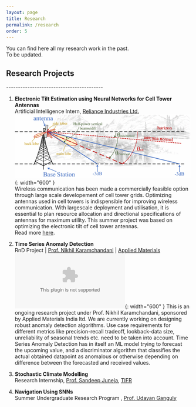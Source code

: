 ```yaml
---
layout: page
title: Research
permalink: /research
order: 5
---
```

You can find here all my research work in the past.   
To be updated.   

<h2><b>Research Projects</b></h2>
-----------------------------------------

1. **Electronic Tilt Estimation using Neural Networks for Cell Tower Antennas**            
   Artificial Intelligence Intern, [Reliance Industries Ltd.](https://www.ril.com/)  
 ![Radiation Pattern of Towers](/images/tilt-estimation/tilt-estimation-tower-pattern.png){: width="600" }  
  Wireless communication has been made a commercially feasible option through large scale developement of cell tower grids. Optimizing antennas used in cell towers is  indispensible for improving wireless communication. With largescale deployment and utilisation, it is essential to plan resource allocation and directional specifications of antennas for maximum utility. This summer project was based on optimizing the electronic tilt of cell tower antennas.   
  Read more [here](pages/tilt-estimation.md).   
  
2. **Time Series Anomaly Detection**  
  RnD Project | [Prof. Nikhil Karamchandani](https://sites.google.com/site/nikhilkaram/) | [Applied Materials](https://www.appliedmaterials.com/)  
   ![Anomaly Detection in Random Data](/images/tsad-images/prediction.eps){: width="600" } 
  This is an ongoing research project under Prof. Nikhil Karamchandani, sponsored by Applied Materials India ltd. We are currently working on designing robust anomaly detection algorithms. Use case requirements for different metrics like precision-recall tradeoff, lookback-data size, unreliability of seasonal trends etc. need to be taken into account. Time Series Anomaly Detection has in itself an ML model trying to forecast the upcoming value, and a discriminator algorithm that classifies the actual obtained datapoint as anomalous or otherwise depending on difference between the forecasted and received values. 
  
3. **Stochastic Climate Modelling**   
  Research Internship, [Prof. Sandeep Juneja](https://www.tcs.tifr.res.in/~sandeepj/), [TIFR](https://www.tifr.res.in/)     
  
4. **Navigation Using SNNs**  
  Summer Undergraduate Research Program , [Prof. Udayan Ganguly](https://www.ee.iitb.ac.in/web/people/udayan-ganguly/)  
  
  
  
  
